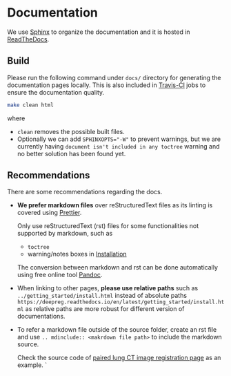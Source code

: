 # Documentation

We use [Sphinx](https://www.sphinx-doc.org/en/master/) to organize the documentation and
it is hosted in [ReadTheDocs](https://readthedocs.org/projects/deepreg/).

## Build

Please run the following command under `docs/` directory for generating the
documentation pages locally. This is also included in
[Travis-CI](https://travis-ci.org/github/DeepRegNet/DeepReg) jobs to ensure the
documentation quality.

```bash
make clean html
```

where

- `clean` removes the possible built files.
- Optionally we can add `SPHINXOPTS="-W"` to prevent warnings, but we are currently
  having `document isn't included in any toctree` warning and no better solution has
  been found yet.

## Recommendations

There are some recommendations regarding the docs.

- **We prefer markdown files** over reStructuredText files as its linting is covered
  using [Prettier](https://prettier.io/).

  Only use reStructuredText (rst) files for some functionalities not supported by
  markdown, such as

  - `toctree`
  - warning/notes boxes in [Installation](../getting_started/install.html)

  The conversion between markdown and rst can be done automatically using free online
  tool [Pandoc](https://pandoc.org/try/).

- When linking to other pages, **please use relative paths** such as
  `../getting_started/install.html` instead of absolute paths
  `https://deepreg.readthedocs.io/en/latest/getting_started/install.html` as relative
  paths are more robust for different version of documentations.

- To refer a markdown file outside of the source folder, create an rst file and use
  `.. mdinclude:: <makrdown file path>` to include the markdown source.

  Check the source code of
  [paired lung CT image registration page](../demo/paired_ct_lung.html) as an example. `
